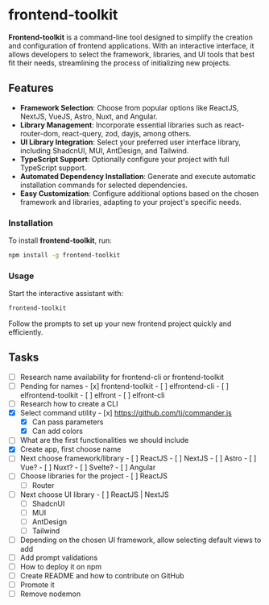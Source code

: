 # frontend-toolkit

**Frontend-toolkit** is a command-line tool designed to simplify the creation and configuration of frontend applications. With an interactive interface, it allows developers to select the framework, libraries, and UI tools that best fit their needs, streamlining the process of initializing new projects.

## Features

- **Framework Selection**: Choose from popular options like ReactJS, NextJS, VueJS, Astro, Nuxt, and Angular.
- **Library Management**: Incorporate essential libraries such as react-router-dom, react-query, zod, dayjs, among others.
- **UI Library Integration**: Select your preferred user interface library, including ShadcnUI, MUI, AntDesign, and Tailwind.
- **TypeScript Support**: Optionally configure your project with full TypeScript support.
- **Automated Dependency Installation**: Generate and execute automatic installation commands for selected dependencies.
- **Easy Customization**: Configure additional options based on the chosen framework and libraries, adapting to your project's specific needs.

### Installation

To install **frontend-toolkit**, run:

```bash
npm install -g frontend-toolkit
```

### Usage

Start the interactive assistant with:

```bash
frontend-toolkit
```

Follow the prompts to set up your new frontend project quickly and efficiently.

## Tasks

- [ ]  Research name availability for frontend-cli or frontend-toolkit
  - [ ]  Pending for names
    - [x]  frontend-toolkit
    - [ ]  elfrontend-cli
    - [ ]  elfrontend-toolkit
    - [ ]  elfront
    - [ ]  elfront-cli
- [ ]  Research how to create a CLI
  - [x]  Select command utility
    - [x]  <https://github.com/tj/commander.js>
      - [x]  Can pass parameters
      - [x]  Can add colors
- [ ]  What are the first functionalities we should include
  - [x]  Create app, first choose name
  - [ ]  Next choose framework/library
    - [ ]  ReactJS
    - [ ]  NextJS
    - [ ]  Astro
    - [ ]  Vue?
    - [ ]  Nuxt?
    - [ ]  Svelte?
    - [ ]  Angular
  - [ ]  Choose libraries for the project
    - [ ]  ReactJS
      - [ ]  Router
  - [ ]  Next choose UI library
    - [ ]  ReactJS | NextJS
      - [ ]  ShadcnUI
      - [ ]  MUI
      - [ ]  AntDesign
      - [ ]  Tailwind
  - [ ]  Depending on the chosen UI framework, allow selecting default views to add
- [ ]  Add prompt validations
- [ ]  How to deploy it on npm
- [ ]  Create README and how to contribute on GitHub
- [ ]  Promote it
- [ ]  Remove nodemon
